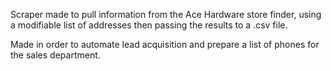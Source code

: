Scraper made to pull information from the Ace Hardware store finder, 
using a modifiable list of addresses then passing the results to a .csv file.


Made in order to automate lead acquisition and prepare a list of phones for 
the sales department.
